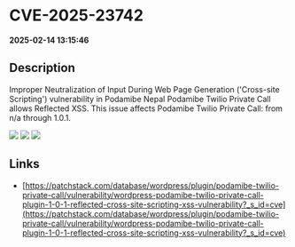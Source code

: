 # CVE-2025-23742

**2025-02-14 13:15:46**

## Description
Improper Neutralization of Input During Web Page Generation ('Cross-site Scripting') vulnerability in Podamibe Nepal Podamibe Twilio Private Call allows Reflected XSS. This issue affects Podamibe Twilio Private Call: from n/a through 1.0.1.

![](https://img.shields.io/static/v1?label=Score&message=7.1&color=red)
![](https://img.shields.io/static/v1?label=Severity&message=HIGH&color=red)
![](https://img.shields.io/static/v1?label=CWE&message=XSS&color=green)

## Links
- [https://patchstack.com/database/wordpress/plugin/podamibe-twilio-private-call/vulnerability/wordpress-podamibe-twilio-private-call-plugin-1-0-1-reflected-cross-site-scripting-xss-vulnerability?_s_id=cve](https://patchstack.com/database/wordpress/plugin/podamibe-twilio-private-call/vulnerability/wordpress-podamibe-twilio-private-call-plugin-1-0-1-reflected-cross-site-scripting-xss-vulnerability?_s_id=cve)
